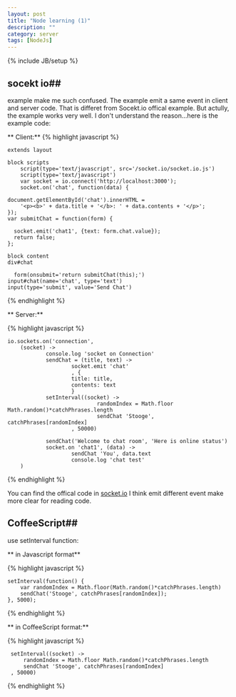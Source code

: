 ```yaml
---
layout: post
title: "Node learning (1)"
description: ""
category: server
tags: [NodeJs]
---
```

{% include JB/setup %}


## socekt io##
<Node Application with MongoDB and Backbone> example make me such confused. The example emit a same event in client and server code. That is differet from Socekt.io offical example. But actully, the example works very well. I don't understand the reason...here is the example code:

** Client:**
{% highlight javascript %}

	extends layout

	block scripts
		script(type='text/javascript', src='/socket.io/socket.io.js')
		script(type='text/javascript')
		var socket = io.connect('http://localhost:3000');
		socket.on('chat', function(data) {

	document.getElementById('chat').innerHTML =
        '<p><b>' + data.title + '</b>: ' + data.contents + '</p>';
    });
    var submitChat = function(form) {

      socket.emit('chat1', {text: form.chat.value});
      return false;
    };

	block content
	div#chat
  
	  form(onsubmit='return submitChat(this);')
    input#chat(name='chat', type='text')
    input(type='submit', value='Send Chat')

{% endhighlight %}

** Server:**

{% highlight javascript %}

	io.sockets.on('connection',
        (socket) ->
                console.log 'socket on Connection'
                sendChat = (title, text) ->
                        socket.emit 'chat'
                        , {
                        title: title,
                        contents: text
                        }
                setInterval((socket) ->
                                randomIndex = Math.floor Math.random()*catchPhrases.length
                                sendChat 'Stooge', catchPhrases[randomIndex]
                        , 50000)

                sendChat('Welcome to chat room', 'Here is online status')
                socket.on 'chat1', (data) ->
                        sendChat 'You', data.text
                        console.log 'chat test'
        )
		
{% endhighlight %}

You can find the offical code in [socket.io][1]
I think emit different event make more clear for reading code.

## CoffeeScript##
use setInterval function:

** in Javascript format**

{% highlight javascript %}

	setInterval(function() {
		var randomIndex = Math.floor(Math.random()*catchPhrases.length)
		sendChat('Stooge', catchPhrases[randomIndex]);
	}, 5000);

{% endhighlight %}

** in CoffeeScript format:**

{% highlight javascript %}
	
	 setInterval((socket) ->
		 randomIndex = Math.floor Math.random()*catchPhrases.length
		 sendChat 'Stooge', catchPhrases[randomIndex]
	 , 50000)

{% endhighlight %}

[1]: http://socket.io/
